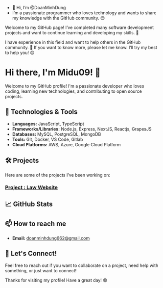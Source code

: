 - 👋 Hi, I’m @DoanMinhDung
- I’m a passionate programmer who loves technology and wants to share my knowledge with the GitHub community. 😊

Welcome to my GitHub page! I’ve completed many software development projects and want to continue learning and developing my skills. 🚀

I have experience in this field and want to help others in the GitHub community. 🤝 If you want to know more, please let me know. I’ll try my best to help you! 😊

<!---
Midu09/Midu09 is a ✨ special ✨ repository because its `README.md` (this file) appears on your GitHub profile.
You can click the Preview link to take a look at your changes.
--->
# Hi there, I'm Midu09! 👋

Welcome to my GitHub profile! I'm a passionate developer who loves coding, learning new technologies, and contributing to open source projects.

## 🔧 Technologies & Tools

- **Languages:** JavaScript, TypeScript
- **Frameworks/Libraries:** Node.js, Express, NextJS, Reactjs, GrapesJS
- **Databases:** MySQL, PostgreSQL, MongoDB
- **Tools:** Git, Docker, VS Code, Gitlab
- **Cloud Platforms:** AWS, Azure, Google Cloud Platform

## 🛠️ Projects

Here are some of the projects I've been working on:

### [Project : Law Website](https://sushilaw.io.vn/)



## 📈 GitHub Stats


## 📫 How to reach me

- **Email:** doanminhdung662@gmail.com

## 💬 Let's Connect!

Feel free to reach out if you want to collaborate on a project, need help with something, or just want to connect!

Thanks for visiting my profile! Have a great day! 😄

